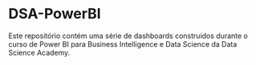 # DSA-PowerBI
 Este repositório contém uma série de dashboards construidos durante o curso de Power BI para Business Intelligence e Data Science da Data Science Academy.
